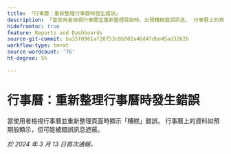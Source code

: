 ```yaml
---
title: 「行事曆：重新整理行事曆時發生錯誤」
description: 「當使用者檢視行事曆並重新整理頁面時，出現糟糕錯誤訊息。 行事曆上的資料如預期般顯示，但可能被錯誤訊息遮蔽。」
hidefromtoc: true
feature: Reports and Dashboards
source-git-commit: ba35f0961af20753c8b902a46d47dbe45ad3262b
workflow-type: tm+mt
source-wordcount: '76'
ht-degree: 5%

---
```



# 行事曆：重新整理行事曆時發生錯誤

當使用者檢視行事曆並重新整理頁面時顯示「糟糕」錯誤。 行事曆上的資料如預期般顯示，但可能被錯誤訊息遮蔽。

_於 2024 年 3 月 13 日首次通報。_

